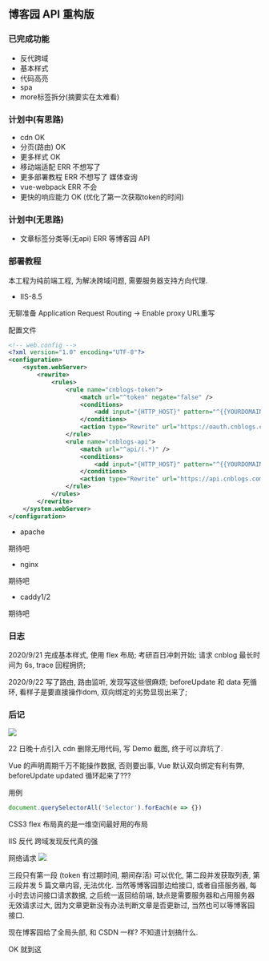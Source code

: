 ## 博客园 API 重构版

### 已完成功能 

- 反代跨域
- 基本样式
- 代码高亮
- spa
- more标签拆分(摘要实在太难看)

### 计划中(有思路)

- cdn OK
- 分页(路由) OK
- 更多样式 OK
- 移动端适配 ERR 不想写了
- 更多部署教程 ERR 不想写了 媒体查询
- vue-webpack ERR 不会
- 更快的响应能力 OK (优化了第一次获取token的时间)

### 计划中(无思路)

- 文章标签分类等(无api) ERR 等博客园 API

### 部署教程

本工程为纯前端工程, 为解决跨域问题, 需要服务器支持方向代理.

- IIS-8.5 

无聊准备
    Application Request Routing -> Enable proxy
    URL重写

配置文件
```xml
<!-- web.config -->
<?xml version="1.0" encoding="UTF-8"?>
<configuration>
    <system.webServer>
        <rewrite>
            <rules>
                <rule name="cnblogs-token">
                    <match url="^token" negate="false" />
                    <conditions>
                        <add input="{HTTP_HOST}" pattern="^{{YOURDOMAIN}}$" />
                    </conditions>
                    <action type="Rewrite" url="https://oauth.cnblogs.com/connect/token" appendQueryString="false" />
                </rule>
                <rule name="cnblogs-api">
                    <match url="^api/(.*)" />
                    <conditions>
                        <add input="{HTTP_HOST}" pattern="^{{YOURDOMAIN}}$" />
                    </conditions>
                    <action type="Rewrite" url="https://api.cnblogs.com/api/{R:1}" />
                </rule>
            </rules>
        </rewrite>
    </system.webServer>
</configuration>
```

- apache 

期待吧

- nginx

期待吧

- caddy1/2 

期待吧

### 日志

2020/9/21 完成基本样式, 使用 flex 布局; 考研百日冲刺开始; 请求 cnblog 最长时间为 6s, trace 回程拥挤;   

2020/9/22 写了路由, 路由监听, 发现写这些很麻烦; beforeUpdate 和 data 死循环, 看样子是要直接操作dom, 双向绑定的劣势显现出来了;

### 后记

![](https://img2020.cnblogs.com/blog/1955081/202009/1955081-20200922215959223-1532568784.png)

22 日晚十点引入 cdn 删除无用代码, 写 Demo 截图, 终于可以弃坑了.

Vue 的声明周期千万不能操作数据, 否则要出事, Vue 默认双向绑定有利有弊, beforeUpdate updated 循环起来了???

用例
```js
document.querySelectorAll('Selector').forEach(e => {})
```

CSS3 flex 布局真的是一维空间最好用的布局

IIS 反代 跨域发现反代真的强 

网络请求
![](https://img2020.cnblogs.com/blog/1955081/202009/1955081-20200922221359066-1473901285.png)

三段只有第一段 (token 有过期时间, 期间存活) 可以优化, 第二段并发获取列表, 第三段并发 5 篇文章内容, 无法优化. 当然等博客园那边给接口, 或者自搭服务器, 每小时去访问接口请求数据, 之后统一返回给前端, 缺点是需要服务器和占用服务器无效请求过大, 因为文章更新没有办法判断文章是否更新过, 当然也可以等博客园接口. 

现在博客园给了全局头部, 和 CSDN 一样? 不知道计划搞什么.

OK 就到这